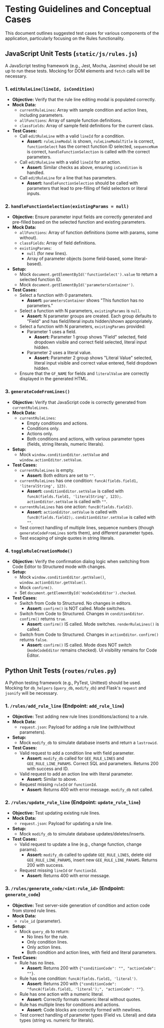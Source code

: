 # Testing Guidelines and Conceptual Cases

This document outlines suggested test cases for various components of the application, particularly focusing on the Rules functionality.

## JavaScript Unit Tests (`static/js/rules.js`)

A JavaScript testing framework (e.g., Jest, Mocha, Jasmine) should be set up to run these tests. Mocking for DOM elements and `fetch` calls will be necessary.

### 1. `editRuleLine(lineId, isCondition)`
   - **Objective:** Verify that the rule line editing modal is populated correctly.
   - **Mock Data:**
     - `currentRuleLines`: Array with sample condition and action lines, including parameters.
     - `allFunctions`: Array of sample function definitions.
     - `classFields`: Array of sample field definitions for the current class.
   - **Test Cases:**
     - Call `editRuleLine` with a valid `lineId` for a condition.
       - **Assert:** `ruleLineModal` is shown, `ruleLineModalTitle` is correct, `functionSelect` has the correct function ID selected, `sequenceNum` is correct, `handleFunctionSelection` is called with the correct parameters.
     - Call `editRuleLine` with a valid `lineId` for an action.
       - **Assert:** Similar checks as above, ensuring `isCondition` is handled.
     - Call `editRuleLine` for a line that has parameters.
       - **Assert:** `handleFunctionSelection` should be called with parameters that lead to pre-filling of field selectors or literal inputs.

### 2. `handleFunctionSelection(existingParams = null)`
   - **Objective:** Ensure parameter input fields are correctly generated and pre-filled based on the selected function and existing parameters.
   - **Mock Data:**
     - `allFunctions`: Array of function definitions (some with params, some without).
     - `classFields`: Array of field definitions.
     - `existingParams`:
       - `null` (for new lines).
       - Array of parameter objects (some field-based, some literal-based).
   - **Setup:**
     - Mock `document.getElementById('functionSelect').value` to return a selected function ID.
     - Mock `document.getElementById('parametersContainer')`.
   - **Test Cases:**
     - Select a function with 0 parameters.
       - **Assert:** `parametersContainer` shows "This function has no parameters."
     - Select a function with N parameters, `existingParams` is `null`.
       - **Assert:** N parameter groups are created. Each group defaults to "Field" and has field/literal inputs hidden/shown appropriately.
     - Select a function with N parameters, `existingParams` provided:
       - Parameter 1 uses a field.
         - **Assert:** Parameter 1 group shows "Field" selected, field dropdown visible and correct field selected, literal input hidden.
       - Parameter 2 uses a literal value.
         - **Assert:** Parameter 2 group shows "Literal Value" selected, literal input visible and correct value entered, field dropdown hidden.
     - Ensure that the `GF_NAME` for fields and `literalValue` are correctly displayed in the generated HTML.

### 3. `generateCodeFromLines()`
   - **Objective:** Verify that JavaScript code is correctly generated from `currentRuleLines`.
   - **Mock Data:**
     - `currentRuleLines`:
       - Empty conditions and actions.
       - Conditions only.
       - Actions only.
       - Both conditions and actions, with various parameter types (fields, string literals, numeric literals).
   - **Setup:**
     - Mock `window.conditionEditor.setValue` and `window.actionEditor.setValue`.
   - **Test Cases:**
     - `currentRuleLines` is empty.
       - **Assert:** Both editors are set to `""`.
     - `currentRuleLines` has one condition: `funcA(fields.field1, 'literalString', 123)`.
       - **Assert:** `conditionEditor.setValue` is called with `funcA(fields.field1, 'literalString', 123);`. `actionEditor.setValue` is called with `""`.
     - `currentRuleLines` has one action: `funcB(fields.field2)`.
       - **Assert:** `actionEditor.setValue` is called with `funcB(fields.field2);`. `conditionEditor.setValue` is called with `""`.
     - Test correct handling of multiple lines, sequence numbers (though `generateCodeFromLines` sorts them), and different parameter types.
     - Test escaping of single quotes in string literals.

### 4. `toggleRuleCreationMode()`
   - **Objective:** Verify the confirmation dialog logic when switching from Code Editor to Structured mode with changes.
   - **Setup:**
     - Mock `window.conditionEditor.getValue()`, `window.actionEditor.getValue()`.
     - Mock `confirm()`.
     - Set `document.getElementById('modeCodeEditor').checked`.
   - **Test Cases:**
     - Switch from Code to Structured. No changes in editors.
       - **Assert:** `confirm()` is NOT called. Mode switches.
     - Switch from Code to Structured. Changes in `conditionEditor`. `confirm()` returns `true`.
       - **Assert:** `confirm()` IS called. Mode switches. `renderRuleLines()` is called.
     - Switch from Code to Structured. Changes in `actionEditor`. `confirm()` returns `false`.
       - **Assert:** `confirm()` IS called. Mode does NOT switch (`modeCodeEditor` remains checked). UI visibility remains for Code Editor.

## Python Unit Tests (`routes/rules.py`)

A Python testing framework (e.g., PyTest, Unittest) should be used. Mocking for `db_helpers` (`query_db`, `modify_db`) and Flask's `request` and `jsonify` will be necessary.

### 1. `/rules/add_rule_line` (Endpoint: `add_rule_line`)
   - **Objective:** Test adding new rule lines (conditions/actions) to a rule.
   - **Mock Data:**
     - `request.json`: Payload for adding a rule line (with/without parameters).
   - **Setup:**
     - Mock `modify_db` to simulate database inserts and return a `lastrowid`.
   - **Test Cases:**
     - Valid request to add a condition line with field parameter.
       - **Assert:** `modify_db` called for `GEE_RULE_LINES` and `GEE_RULE_LINE_PARAMS`. Correct SQL and parameters. Returns 200 with success and ID.
     - Valid request to add an action line with literal parameter.
       - **Assert:** Similar to above.
     - Request missing `ruleId` or `functionId`.
       - **Assert:** Returns 400 with error message. `modify_db` not called.

### 2. `/rules/update_rule_line` (Endpoint: `update_rule_line`)
   - **Objective:** Test updating existing rule lines.
   - **Mock Data:**
     - `request.json`: Payload for updating a rule line.
   - **Setup:**
     - Mock `modify_db` to simulate database updates/deletes/inserts.
   - **Test Cases:**
     - Valid request to update a line (e.g., change function, change params).
       - **Assert:** `modify_db` called to update `GEE_RULE_LINES`, delete old `GEE_RULE_LINE_PARAMS`, insert new `GEE_RULE_LINE_PARAMS`. Returns 200 with success.
     - Request missing `lineId` or `functionId`.
       - **Assert:** Returns 400 with error message.

### 3. `/rules/generate_code/<int:rule_id>` (Endpoint: `generate_code`)
   - **Objective:** Test server-side generation of condition and action code from stored rule lines.
   - **Mock Data:**
     - `rule_id` (parameter).
   - **Setup:**
     - Mock `query_db` to return:
       - No lines for the rule.
       - Only condition lines.
       - Only action lines.
       - Both condition and action lines, with field and literal parameters.
   - **Test Cases:**
     - Rule has no lines.
       - **Assert:** Returns 200 with `{"conditionCode": "", "actionCode": ""}`.
     - Rule has one condition: `funcA(fields.field1, 'literal')`.
       - **Assert:** Returns 200 with `{"conditionCode": "funcA(fields.field1, 'literal');", "actionCode": ""}`.
     - Rule has one action with a numeric literal.
       - **Assert:** Correctly formats numeric literal without quotes.
     - Rule has multiple lines for conditions and actions.
       - **Assert:** Code blocks are correctly formed with newlines.
     - Test correct handling of parameter types (Field vs. Literal) and data types (string vs. numeric for literals).
